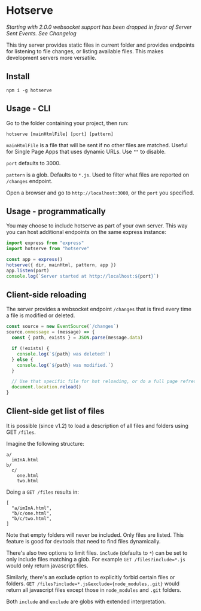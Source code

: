 # Hotserve

*Starting with 2.0.0 websocket support has been dropped in favor of Server Sent Events. See Changelog*

This tiny server provides static files in current folder and provides endpoints for listening to file changes, or listing available files. This makes development servers more versatile.

## Install

`npm i -g hotserve`

## Usage - CLI

Go to the folder containing your project, then run:

```
hotserve [mainHtmlFile] [port] [pattern]
```

`mainHtmlFile` is a file that will be sent if no other files are matched. Useful for Single Page Apps that uses dynamic URLs. Use `""` to disable.

`port` defaults to 3000.

`pattern` is a glob. Defaults to `*.js`. Used to filter what files are reported on `/changes` endpoint.

Open a browser and go to `http://localhost:3000`, or the `port` you specified.

## Usage - programmatically

You may choose to include hotserve as part of your own server. This way you can host additional endpoints on the same express instance:

```javascript
import express from "express"
import hotserve from "hotserve"

const app = express()
hotserve({ dir, mainHtml, pattern, app })
app.listen(port)
console.log(`Server started at http://localhost:${port}`)
```

## Client-side reloading

The server provides a websocket endpoint `/changes` that is fired every time a file is modified or deleted.

```javascript
const source = new EventSource(`/changes`)
source.onmessage = (message) => {
  const { path, exists } = JSON.parse(message.data)

  if (!exists) {
    console.log(`${path} was deleted!`)
  } else {
    console.log(`${path} was modified.`)
  }

  // Use that specific file for hot reloading, or do a full page refresh
  document.location.reload()
}
```

## Client-side get list of files

It is possible (since v1.2) to load a description of all files and folders using GET `/files`.

Imagine the following structure:

```
a/
  imInA.html
b/
  c/
    one.html
    two.html
```

Doing a `GET /files` results in:

```
[
  "a/imInA.html",
  "b/c/one.html",
  "b/c/two.html",
]
```

Note that empty folders will never be included. Only files are listed. This feature is good for devtools that need to find files dynamically.

There's also two options to limit files. `include` (defaults to `*`) can be set to only include files matching a glob. For example `GET /files?include=*.js` would only return javascript files.

Similarly, there's an exclude option to explicitly forbid certain files or folders. `GET /files?include=*.js&exclude={node_modules,.git}` would return all javascript files except those in `node_modules` and `.git` folders.

Both `include` and `exclude` are globs with extended interpretation.
